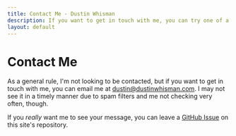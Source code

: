 ```yaml
---
title: Contact Me - Dustin Whisman
description: If you want to get in touch with me, you can try one of a few methods, but don't expect instant (or eventual) responses.
layout: default
---
```


# Contact Me

As a general rule, I'm not looking to be contacted, but if you want to get in touch with me, you can email me at [dustin@dustinwhisman.com](mailto:dustin@dustinwhisman.com). I may not see it in a timely manner due to spam filters and me not checking very often, though.

If you _really_ want me to see your message, you can leave a [GitHub Issue](https://github.com/dustinwhisman/dustinwhisman.com/issues/new/choose) on this site's repository.
